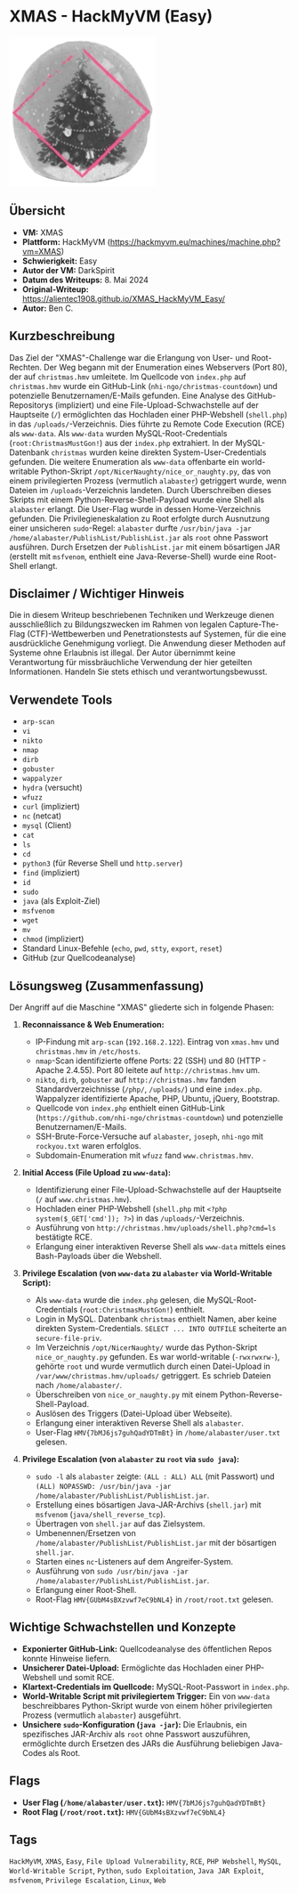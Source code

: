 # XMAS - HackMyVM (Easy)
 
![XMAS.png](XMAS.png)

## Übersicht

*   **VM:** XMAS
*   **Plattform:** HackMyVM (https://hackmyvm.eu/machines/machine.php?vm=XMAS)
*   **Schwierigkeit:** Easy
*   **Autor der VM:** DarkSpirit
*   **Datum des Writeups:** 8. Mai 2024
*   **Original-Writeup:** https://alientec1908.github.io/XMAS_HackMyVM_Easy/
*   **Autor:** Ben C.

## Kurzbeschreibung

Das Ziel der "XMAS"-Challenge war die Erlangung von User- und Root-Rechten. Der Weg begann mit der Enumeration eines Webservers (Port 80), der auf `christmas.hmv` umleitete. Im Quellcode von `index.php` auf `christmas.hmv` wurde ein GitHub-Link (`nhi-ngo/christmas-countdown`) und potenzielle Benutzernamen/E-Mails gefunden. Eine Analyse des GitHub-Repositorys (impliziert) und eine File-Upload-Schwachstelle auf der Hauptseite (`/`) ermöglichten das Hochladen einer PHP-Webshell (`shell.php`) in das `/uploads/`-Verzeichnis. Dies führte zu Remote Code Execution (RCE) als `www-data`. Als `www-data` wurden MySQL-Root-Credentials (`root:ChristmasMustGon!`) aus der `index.php` extrahiert. In der MySQL-Datenbank `christmas` wurden keine direkten System-User-Credentials gefunden. Die weitere Enumeration als `www-data` offenbarte ein world-writable Python-Skript `/opt/NicerNaughty/nice_or_naughty.py`, das von einem privilegierten Prozess (vermutlich `alabaster`) getriggert wurde, wenn Dateien im `/uploads`-Verzeichnis landeten. Durch Überschreiben dieses Skripts mit einem Python-Reverse-Shell-Payload wurde eine Shell als `alabaster` erlangt. Die User-Flag wurde in dessen Home-Verzeichnis gefunden. Die Privilegieneskalation zu Root erfolgte durch Ausnutzung einer unsicheren `sudo`-Regel: `alabaster` durfte `/usr/bin/java -jar /home/alabaster/PublishList/PublishList.jar` als `root` ohne Passwort ausführen. Durch Ersetzen der `PublishList.jar` mit einem bösartigen JAR (erstellt mit `msfvenom`, enthielt eine Java-Reverse-Shell) wurde eine Root-Shell erlangt.

## Disclaimer / Wichtiger Hinweis

Die in diesem Writeup beschriebenen Techniken und Werkzeuge dienen ausschließlich zu Bildungszwecken im Rahmen von legalen Capture-The-Flag (CTF)-Wettbewerben und Penetrationstests auf Systemen, für die eine ausdrückliche Genehmigung vorliegt. Die Anwendung dieser Methoden auf Systeme ohne Erlaubnis ist illegal. Der Autor übernimmt keine Verantwortung für missbräuchliche Verwendung der hier geteilten Informationen. Handeln Sie stets ethisch und verantwortungsbewusst.

## Verwendete Tools

*   `arp-scan`
*   `vi`
*   `nikto`
*   `nmap`
*   `dirb`
*   `gobuster`
*   `wappalyzer`
*   `hydra` (versucht)
*   `wfuzz`
*   `curl` (impliziert)
*   `nc` (netcat)
*   `mysql` (Client)
*   `cat`
*   `ls`
*   `cd`
*   `python3` (für Reverse Shell und `http.server`)
*   `find` (impliziert)
*   `id`
*   `sudo`
*   `java` (als Exploit-Ziel)
*   `msfvenom`
*   `wget`
*   `mv`
*   `chmod` (impliziert)
*   Standard Linux-Befehle (`echo`, `pwd`, `stty`, `export`, `reset`)
*   GitHub (zur Quellcodeanalyse)

## Lösungsweg (Zusammenfassung)

Der Angriff auf die Maschine "XMAS" gliederte sich in folgende Phasen:

1.  **Reconnaissance & Web Enumeration:**
    *   IP-Findung mit `arp-scan` (`192.168.2.122`). Eintrag von `xmas.hmv` und `christmas.hmv` in `/etc/hosts`.
    *   `nmap`-Scan identifizierte offene Ports: 22 (SSH) und 80 (HTTP - Apache 2.4.55). Port 80 leitete auf `http://christmas.hmv` um.
    *   `nikto`, `dirb`, `gobuster` auf `http://christmas.hmv` fanden Standardverzeichnisse (`/php/`, `/uploads/`) und eine `index.php`. Wappalyzer identifizierte Apache, PHP, Ubuntu, jQuery, Bootstrap.
    *   Quellcode von `index.php` enthielt einen GitHub-Link (`https://github.com/nhi-ngo/christmas-countdown`) und potenzielle Benutzernamen/E-Mails.
    *   SSH-Brute-Force-Versuche auf `alabaster`, `joseph`, `nhi-ngo` mit `rockyou.txt` waren erfolglos.
    *   Subdomain-Enumeration mit `wfuzz` fand `www.christmas.hmv`.

2.  **Initial Access (File Upload zu `www-data`):**
    *   Identifizierung einer File-Upload-Schwachstelle auf der Hauptseite (`/` auf `www.christmas.hmv`).
    *   Hochladen einer PHP-Webshell (`shell.php` mit `<?php system($_GET['cmd']); ?>`) in das `/uploads/`-Verzeichnis.
    *   Ausführung von `http://christmas.hmv/uploads/shell.php?cmd=ls` bestätigte RCE.
    *   Erlangung einer interaktiven Reverse Shell als `www-data` mittels eines Bash-Payloads über die Webshell.

3.  **Privilege Escalation (von `www-data` zu `alabaster` via World-Writable Script):**
    *   Als `www-data` wurde die `index.php` gelesen, die MySQL-Root-Credentials (`root:ChristmasMustGon!`) enthielt.
    *   Login in MySQL. Datenbank `christmas` enthielt Namen, aber keine direkten System-Credentials. `SELECT ... INTO OUTFILE` scheiterte an `secure-file-priv`.
    *   Im Verzeichnis `/opt/NicerNaughty/` wurde das Python-Skript `nice_or_naughty.py` gefunden. Es war world-writable (`-rwxrwxrw-`), gehörte `root` und wurde vermutlich durch einen Datei-Upload in `/var/www/christmas.hmv/uploads/` getriggert. Es schrieb Dateien nach `/home/alabaster/`.
    *   Überschreiben von `nice_or_naughty.py` mit einem Python-Reverse-Shell-Payload.
    *   Auslösen des Triggers (Datei-Upload über Webseite).
    *   Erlangung einer interaktiven Reverse Shell als `alabaster`.
    *   User-Flag `HMV{7bMJ6js7guhQadYDTmBt}` in `/home/alabaster/user.txt` gelesen.

4.  **Privilege Escalation (von `alabaster` zu `root` via `sudo java`):**
    *   `sudo -l` als `alabaster` zeigte: `(ALL : ALL) ALL` (mit Passwort) und `(ALL) NOPASSWD: /usr/bin/java -jar /home/alabaster/PublishList/PublishList.jar`.
    *   Erstellung eines bösartigen Java-JAR-Archivs (`shell.jar`) mit `msfvenom` (`java/shell_reverse_tcp`).
    *   Übertragen von `shell.jar` auf das Zielsystem.
    *   Umbenennen/Ersetzen von `/home/alabaster/PublishList/PublishList.jar` mit der bösartigen `shell.jar`.
    *   Starten eines `nc`-Listeners auf dem Angreifer-System.
    *   Ausführung von `sudo /usr/bin/java -jar /home/alabaster/PublishList/PublishList.jar`.
    *   Erlangung einer Root-Shell.
    *   Root-Flag `HMV{GUbM4sBXzvwf7eC9bNL4}` in `/root/root.txt` gelesen.

## Wichtige Schwachstellen und Konzepte

*   **Exponierter GitHub-Link:** Quellcodeanalyse des öffentlichen Repos konnte Hinweise liefern.
*   **Unsicherer Datei-Upload:** Ermöglichte das Hochladen einer PHP-Webshell und somit RCE.
*   **Klartext-Credentials im Quellcode:** MySQL-Root-Passwort in `index.php`.
*   **World-Writable Script mit privilegiertem Trigger:** Ein von `www-data` beschreibbares Python-Skript wurde von einem höher privilegierten Prozess (vermutlich `alabaster`) ausgeführt.
*   **Unsichere `sudo`-Konfiguration (`java -jar`):** Die Erlaubnis, ein spezifisches JAR-Archiv als `root` ohne Passwort auszuführen, ermöglichte durch Ersetzen des JARs die Ausführung beliebigen Java-Codes als Root.

## Flags

*   **User Flag (`/home/alabaster/user.txt`):** `HMV{7bMJ6js7guhQadYDTmBt}`
*   **Root Flag (`/root/root.txt`):** `HMV{GUbM4sBXzvwf7eC9bNL4}`

## Tags

`HackMyVM`, `XMAS`, `Easy`, `File Upload Vulnerability`, `RCE`, `PHP Webshell`, `MySQL`, `World-Writable Script`, `Python`, `sudo Exploitation`, `Java JAR Exploit`, `msfvenom`, `Privilege Escalation`, `Linux`, `Web`
